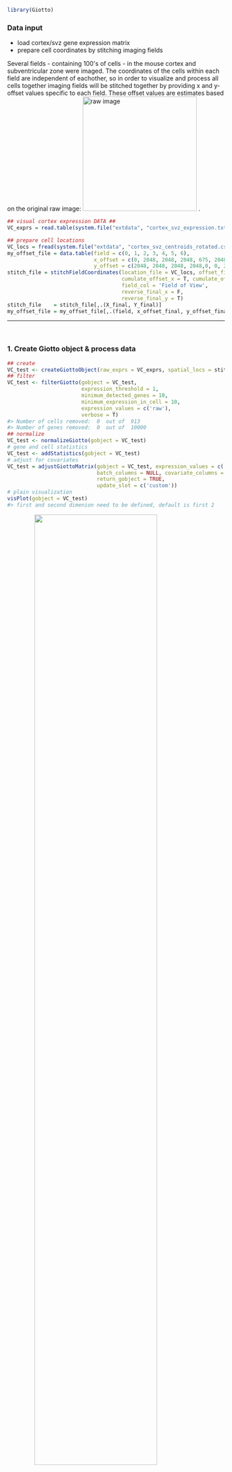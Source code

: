 
<!-- mouse_cortex_example.md is generated from mouse_cortex_example.Rmd Please edit that file -->
``` r
library(Giotto)
```

### Data input

-   load cortex/svz gene expression matrix
-   prepare cell coordinates by stitching imaging fields

Several fields - containing 100's of cells - in the mouse cortex and subventricular zone were imaged. The coordinates of the cells within each field are independent of eachother, so in order to visualize and process all cells together imaging fields will be stitched together by providing x and y-offset values specific to each field. These offset values are estimates based on the original raw image:
<img src="./cortex_svz_location_fields.png" alt="raw image" width="264" /> .

``` r
## visual cortex expression DATA ##
VC_exprs = read.table(system.file("extdata", "cortex_svz_expression.txt", package = "Giotto"))

## prepare cell locations
VC_locs = fread(system.file("extdata", "cortex_svz_centroids_rotated.csv", package = "Giotto"))
my_offset_file = data.table(field = c(0, 1, 2, 3, 4, 5, 6),
                            x_offset = c(0, 2048, 2048, 2048, 675, 2048, 675),
                            y_offset = c(2048, 2048, 2048, 2048,0, 0, 2048))
stitch_file = stitchFieldCoordinates(location_file = VC_locs, offset_file = my_offset_file,
                                     cumulate_offset_x = T, cumulate_offset_y = F,
                                     field_col = 'Field of View',
                                     reverse_final_x = F,
                                     reverse_final_y = T)
stitch_file    = stitch_file[,.(X_final, Y_final)]
my_offset_file = my_offset_file[,.(field, x_offset_final, y_offset_final)]
```

------------------------------------------------------------------------

 

### 1. Create Giotto object & process data

``` r
## create
VC_test <- createGiottoObject(raw_exprs = VC_exprs, spatial_locs = stitch_file, offset_file = my_offset_file)
## filter
VC_test <- filterGiotto(gobject = VC_test,
                        expression_threshold = 1,
                        minimum_detected_genes = 10,
                        minimum_expression_in_cell = 10,
                        expression_values = c('raw'),
                        verbose = T)
#> Number of cells removed:  0  out of  913 
#> Number of genes removed:  0  out of  10000
## normalize
VC_test <- normalizeGiotto(gobject = VC_test)
# gene and cell statistics
VC_test <- addStatistics(gobject = VC_test)
# adjust for covariates
VC_test = adjustGiottoMatrix(gobject = VC_test, expression_values = c('normalized'),
                             batch_columns = NULL, covariate_columns = c('nr_genes', 'total_expr'),
                             return_gobject = TRUE,
                             update_slot = c('custom'))
# plain visualization
visPlot(gobject = VC_test)
#> first and second dimenion need to be defined, default is first 2
```

<img src="man/figures/README-unnamed-chunk-4-1.png" width="75%" style="display: block; margin: auto;" />

------------------------------------------------------------------------

 

### 2. dimension reduction

``` r
## HVG genes
VC_test <- calculateHVG(gobject = VC_test)
#> 
#>   no  yes 
#> 8771 1229
```

<img src="man/figures/README-unnamed-chunk-5-1.png" width="50%" style="display: block; margin: auto;" />

``` r
# selected genes
gene_metadata = fDataDT(VC_test)
featgenes = gene_metadata[(hvg == 'yes') & perc_cells > 4 & mean_expr_det > 0.5]$gene_ID
# pca
VC_test <- runPCA(gobject = VC_test, genes_to_use = featgenes)
# umap
VC_test <- runUMAP(VC_test)
# tsne
VC_test <- runtSNE(VC_test)
```

------------------------------------------------------------------------

 

### 3. cluster

``` r
## cluster
# SNN
VC_test <- createNearestNetwork(gobject = VC_test)

# cluster on network
VC_test = doLeidenCluster(gobject = VC_test, resolution = 0.5,
                          python_path = "/Users/rubendries/Bin/anaconda3/envs/py36/bin/python")

plotUMAP(gobject = VC_test, cell_color = 'pleiden_clus', point_size = 1.5,
        show_NN_network = T, edge_alpha = 0.1)
```

<img src="man/figures/README-unnamed-chunk-6-1.png" width="60%" style="display: block; margin: auto;" />

------------------------------------------------------------------------

 

### 4. co-visualize

``` r
# expression and spatial
visSpatDimPlot(gobject = VC_test, cell_color = 'pleiden_clus', dim_point_size = 2, spatial_point_size = 2)
#> first and second dimenion need to be defined, default is first 2
```

<img src="man/figures/README-unnamed-chunk-7-1.png" width="60%" style="display: block; margin: auto;" />

``` r
# relationship between clusters
clusterheatmap <- showClusterHeatmap(gobject = VC_test, cluster_column = 'pleiden_clus')
print(clusterheatmap)
```

<img src="man/figures/README-unnamed-chunk-7-2.png" width="60%" style="display: block; margin: auto;" />

------------------------------------------------------------------------

 

### 5. differential expression

``` r
# pairwise t-test #
gene_markers = findMarkers(gobject = VC_test, cluster_column = 'pleiden_clus')
gene_markers_pair = findMarkers(gobject = VC_test, cluster_column = 'pleiden_clus',
                                group_1 = c(1,2), group_2 = c(3,4,5))

# Gini markers #
gini_markers = findGiniMarkers(gobject = VC_test, cluster_column = 'pleiden_clus')
gini_markers_DT = gini_markers[, head(.SD, 3), by = 'cluster']
myheat = plotHeatmap(gobject = VC_test, genes = gini_markers_DT$genes,
                     cluster_column = 'pleiden_clus')
```

<img src="man/figures/README-unnamed-chunk-8-1.png" width="60%" style="display: block; margin: auto;" />

``` r
violinPlot(gobject = VC_test, genes = c('Dlx1', 'Rtn4r', 'Csf1r', 'Cldn11', 'Cldn5', 'Igfbp5'),
           cluster_column = 'pleiden_clus')
```

<img src="man/figures/README-unnamed-chunk-8-2.png" width="60%" style="display: block; margin: auto;" />

------------------------------------------------------------------------

 

### 6. spatial network + grid

``` r
## spatial network
VC_test <- createSpatialNetwork(gobject = VC_test, k = 3)
VC_test <- createSpatialNetwork(gobject = VC_test, k = 100, maximum_distance = 200, minimum_k = 1, name = 'distance_network')
## spatial grid
VC_test <- createSpatialGrid(gobject = VC_test,
                             sdimx_stepsize = 500,
                             sdimy_stepsize = 500,
                             minimum_padding = 50 )
# spatial pattern genes
VC_test = detectSpatialPatterns(gobject = VC_test, dims_to_plot = 2)
```

<img src="man/figures/README-unnamed-chunk-9-1.png" width="60%" style="display: block; margin: auto;" />

    #> [1] "Dim.1"
    #> [1] "Dim.2"

<img src="man/figures/README-unnamed-chunk-9-2.png" width="60%" style="display: block; margin: auto;" /><img src="man/figures/README-unnamed-chunk-9-3.png" width="60%" style="display: block; margin: auto;" />

``` r
## spatial genes
VC_test <- calculateSpatialGenes(gobject = VC_test, min_N = 20)
spatial_gene_DT <- calculateSpatialGenes(gobject = VC_test , method = 'kmeans', return_gobject = F)
# visualize
visGenePlot(gobject = VC_test,  genes = c('Enpp2', 'Aqp1', 'Shank1', 'Clic6', 'Nptxr', 'Rtn4r'),
            scale_alpha_with_expression = T)
```

<img src="man/figures/README-unnamed-chunk-9-4.png" width="60%" style="display: block; margin: auto;" />

------------------------------------------------------------------------

 

### 7. HMRF

``` r
# select 500 spatial genes
gene_data = fDataDT(VC_test)
spatial_genes = gene_data[SV == 'yes' | spg == 'yes']$gene_ID
set.seed(seed = 1234)
spatial_genes = spatial_genes[sample(x = 1:length(spatial_genes), size = 500)]

# run HMRF
HMRFtest = doHMRF(gobject = VC_test, expression_values = 'scaled',
                  spatial_genes = spatial_genes,
                  k = 10,
                  betas = c(40, 4, 3),
                  output_folder = '/Volumes/Ruben_Seagate/Dropbox/Projects/GC_lab/Ruben_Dries/190225_spatial_package/Data/package_testHMRF/',
                  python_path = "/Users/rubendries/Bin/anaconda3/envs/py36/bin/pythonw")
#> 
#>  expression_matrix.txt already exists at this location, will be used again 
#> 
#>  spatial_genes.txt already exists at this location, will be used again 
#> 
#>  spatial_network.txt already exists at this location, will be used again 
#> 
#>  spatial_cell_locations.txt already exists at this location, will be used again

# view HMRF results for multiple tested betas
viewHMRFresults(gobject = VC_test,
                HMRFoutput = HMRFtest,
                k = 10, betas_to_view = c(44, 48), point_size = 2)
#> [1] "/Users/rubendries/Bin/anaconda3/envs/py36/bin/pythonw /Library/Frameworks/R.framework/Versions/3.5/Resources/library/Giotto/python/get_result2.py -r /Volumes/Ruben_Seagate/Dropbox/Projects/GC_lab/Ruben_Dries/190225_spatial_package/Data/package_testHMRF//result.spatial.zscore -a test -k 10 -b 44"
#> first and second dimenion need to be defined, default is first 2
```

<img src="man/figures/README-unnamed-chunk-10-1.png" width="60%" style="display: block; margin: auto;" />

    #> [1] "/Users/rubendries/Bin/anaconda3/envs/py36/bin/pythonw /Library/Frameworks/R.framework/Versions/3.5/Resources/library/Giotto/python/get_result2.py -r /Volumes/Ruben_Seagate/Dropbox/Projects/GC_lab/Ruben_Dries/190225_spatial_package/Data/package_testHMRF//result.spatial.zscore -a test -k 10 -b 48"
    #> first and second dimenion need to be defined, default is first 2

<img src="man/figures/README-unnamed-chunk-10-2.png" width="60%" style="display: block; margin: auto;" />

``` r

# add the HMRF results of interest
VC_test = addHMRF(gobject = VC_test,
                  HMRFoutput = HMRFtest,
                  k = 10, betas_to_add = c(48))
#> [1] "/Users/rubendries/Bin/anaconda3/envs/py36/bin/pythonw /Volumes/Ruben_Seagate/Dropbox/Projects/GC_lab/Ruben_Dries/190225_spatial_package/Data/Qian_input_files//get_result2.py -r /Volumes/Ruben_Seagate/Dropbox/Projects/GC_lab/Ruben_Dries/190225_spatial_package/Data/package_testHMRF//result.spatial.zscore -a test -k 10 -b 48"

# co-visualize
visSpatDimPlot(gobject = VC_test, cell_color = 'hmrf_k.10_b.48', dim_point_size = 2, spatial_point_size = 2)
#> first and second dimenion need to be defined, default is first 2
```

<img src="man/figures/README-unnamed-chunk-10-3.png" width="60%" style="display: block; margin: auto;" />

------------------------------------------------------------------------

 

### 8. spatial analysis

``` r
## cell-cell interaction ##
## calculate and visualize cell-cell proximities
cell_proximities = cellProximityEnrichment(gobject = VC_test, cluster_column = 'pleiden_clus')
cellProximityBarplot(CPscore = cell_proximities)
```

<img src="man/figures/README-unnamed-chunk-11-1.png" width="60%" style="display: block; margin: auto;" />

``` r
cellProximityHeatmap(CPscore = cell_proximities, order_cell_types = T)
```

<img src="man/figures/README-unnamed-chunk-11-2.png" width="60%" style="display: block; margin: auto;" />

``` r

cellProximityVisPlot(gobject = VC_test, interaction_name = '1-5',
                     cluster_column = 'pleiden_clus',
                     cell_color = 'pleiden_clus', show_network = T, network_color = 'blue')
#> first and second dimenion need to be defined, default is first 2
```

<img src="man/figures/README-unnamed-chunk-11-3.png" width="60%" style="display: block; margin: auto;" />

``` r


## 1 gene enrichment for cell-cell interaction ##
cell_int_gene_scores = getCellProximityGeneScores(gobject = VC_test, cluster_column = 'pleiden_clus')
#> start  3-3 
#> start  3-5 
#> start  3-6 
#> start  1-3 
#> start  6-6 
#> start  1-6 
#> start  2-3 
#> start  1-7 
#> start  3-7 
#> start  1-2 
#> start  1-5 
#> start  1-1 
#> start  5-5 
#> start  5-6 
#> start  6-7 
#> start  5-7 
#> start  7-7 
#> start  2-2 
#> start  2-6 
#> start  4-4 
#> start  2-5 
#> start  2-7 
#> start  2-4 
#> start  4-5 
#> start  4-6

# selection
setorder(cell_int_gene_scores, -diff_spat)
selection = cell_int_gene_scores[nr_1 > 5 & nr_2 > 5, head(.SD, 1), by = interaction][1:2]

plotCellProximityGeneScores(CPGscores = cell_int_gene_scores,
                            selected_interactions = selection$interaction,
                            selected_genes = selection$genes)
```

<img src="man/figures/README-unnamed-chunk-11-4.png" width="60%" style="display: block; margin: auto;" />

``` r

plotCellProximityGeneScores(CPGscores = cell_int_gene_scores,
                            selected_interactions = selection$interaction,
                            selected_genes = selection$genes,
                            detail_plot = T, facet.scales = 'fixed',
                            simple_plot = T,
                            simple_plot_facet = 'genes',
                            facet.ncol = 1, facet.nrow = 2)
```

<img src="man/figures/README-unnamed-chunk-11-5.png" width="60%" style="display: block; margin: auto;" />

``` r

## 2 selected ligand - receptor ##
LR_data = fread(system.file("extdata", "mouse_ligand_receptors.txt", package = 'Giotto'))
ligands = LR_data$mouseLigand
receptors = LR_data$mouseReceptor

my_subset_interactions = c('4-5','3-5','1-2')
LR_VC = getGeneToGeneScores(CPGscore = cell_int_gene_scores,
                            selected_genes = NULL,
                            selected_cell_interactions = my_subset_interactions,
                            specific_genes_1 = ligands, specific_genes_2 = receptors)
#> 
#>  use specific gene-gene interactions 
#> 
#>  start specific gene-gene interactions

# select top 2
setorder(LR_VC, -diff_spat)
pair_selection = LR_VC[nr_1 > 5 & nr_2 > 5, head(.SD, 1), by = interaction][1:2]

# detailed plot
plotCellProximityGeneToGeneScores(GTGscore = LR_VC, 
                                  selected_interactions = pair_selection$interaction,
                                  selected_gene_to_gene = pair_selection$gene_gene, detail_plot = T)
```

<img src="man/figures/README-unnamed-chunk-11-6.png" width="60%" style="display: block; margin: auto;" />

``` r

# simple plot per gene-gene
plotCellProximityGeneToGeneScores(GTGscore = LR_VC, 
                                  selected_interactions = pair_selection$interaction,
                                  selected_gene_to_gene = pair_selection$gene_gene,
                                  simple_plot = T,
                                  simple_plot_facet = 'genes')
```

<img src="man/figures/README-unnamed-chunk-11-7.png" width="60%" style="display: block; margin: auto;" />

``` r

# simple plot per cell-cell interaction
plotCellProximityGeneToGeneScores(GTGscore = LR_VC, 
                                  selected_interactions = pair_selection$interaction,
                                  selected_gene_to_gene = pair_selection$gene_gene,
                                  simple_plot = T,
                                  simple_plot_facet = 'interaction')
```

<img src="man/figures/README-unnamed-chunk-11-8.png" width="60%" style="display: block; margin: auto;" />
